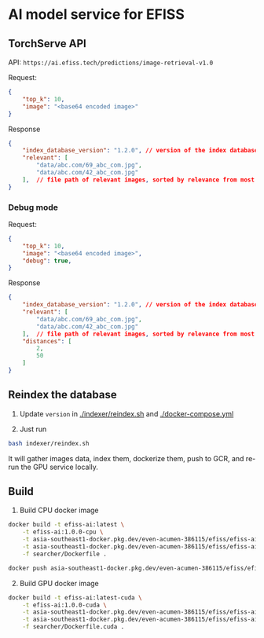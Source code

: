 # AI model service for EFISS

## TorchServe API

API: `https://ai.efiss.tech/predictions/image-retrieval-v1.0`

Request:

```json
{
    "top_k": 10,
    "image": "<base64 encoded image>"
}
```

Response

```json
{
    "index_database_version": "1.2.0", // version of the index database
    "relevant": [
        "data/abc.com/69_abc_com.jpg",
        "data/abc.com/42_abc_com.jpg"
    ],  // file path of relevant images, sorted by relevance from most relevant to least relevant
}
```

### Debug mode

Request:

```json
{
    "top_k": 10,
    "image": "<base64 encoded image>",
    "debug": true,
}
```

Response

```json
{
    "index_database_version": "1.2.0", // version of the index database
    "relevant": [
        "data/abc.com/69_abc_com.jpg",
        "data/abc.com/42_abc_com.jpg"
    ],  // file path of relevant images, sorted by relevance from most relevant to least relevant
    "distances": [
        2,
        50
    ]
}
```

## Reindex the database

1. Update `version` in [./indexer/reindex.sh](./indexer/reindex.sh) and [./docker-compose.yml](./docker-compose.yml)

2. Just run

```bash
bash indexer/reindex.sh
```

It will gather images data, index them, dockerize them, push to GCR, and re-run the GPU service locally.

## Build

1. Build CPU docker image

```bash
docker build -t efiss-ai:latest \
    -t efiss-ai:1.0.0-cpu \
    -t asia-southeast1-docker.pkg.dev/even-acumen-386115/efiss/efiss-ai:latest \
    -t asia-southeast1-docker.pkg.dev/even-acumen-386115/efiss/efiss-ai:1.0.0-cpu \
    -f searcher/Dockerfile .

docker push asia-southeast1-docker.pkg.dev/even-acumen-386115/efiss/efiss-ai:1.0.0-cpu
```

2. Build GPU docker image

```bash
docker build -t efiss-ai:latest-cuda \
    -t efiss-ai:1.0.0-cuda \
    -t asia-southeast1-docker.pkg.dev/even-acumen-386115/efiss/efiss-ai:latest-cuda \
    -t asia-southeast1-docker.pkg.dev/even-acumen-386115/efiss/efiss-ai:1.0.0-cuda \
    -f searcher/Dockerfile.cuda .
```
